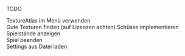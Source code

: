 TODO

TextureAtlas im Menü verwenden  
Gute Texturen finden (auf Lizenzen achten)
Schüsse implementieren  
Spielstände anzeigen  
Spiel beenden  
Settings aus Datei laden  